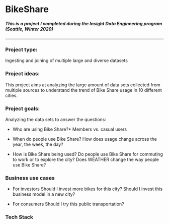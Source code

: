 # BikeShare
##### This is a project I completed during the Insight Data Engineering program (Seattle, Winter 2020)
---
### Project type: 
Ingesting and joining of multiple large and diverse datasets

### Project ideas:
This project aims at analyzing the large amount of data sets collected from multiple sources to understand the trend of Bike Share usage in 10 different cities.

### Project goals:
Analyzing the data sets to answer the questions:

* Who are using Bike Share?*
Members vs. casual users

* When do people use Bike Share?
How does usage change across the year, the week, the day?

* How is Bike Share being used?
Do people use Bike Share for commuting to work or to explore the city?
Does WEATHER change the way people use Bike Share?

### Business use cases

* For investors
Should I invest more bikes for this city?
Should I invest this business model in a new city?

* For consumers
Should I try this public transportation?

### Tech Stack
